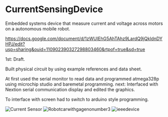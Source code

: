 # CurrentSensingDevice
Embedded systems device that measure current and voltage across motors on a autonomous mobile robot.

https://docs.google.com/document/d/1zWUIEhG5AhTAhz9LardQ9jQkldnDYHPJ/edit?usp=sharing&ouid=110902390327298803460&rtpof=true&sd=true

1st: Draft.

Built physical circuit by using example references and data sheet.

At first used the serial monitor to read data and programmed atmega328p using microchip studio and baremetal programming.
next:
Interfaced with Nextion serial communication display and edited the graphics. 

To interface with screen had to switch to arduino style programming. 

![Current Sensor](https://user-images.githubusercontent.com/115327300/196051214-4842847a-54dc-489e-9dce-fb5c9eea9f23.JPG)
![Robotcarwithgagenonumber3](https://user-images.githubusercontent.com/115327300/196051494-f4900144-d15d-4b2c-9bea-a0def6ff0e47.png)
![ieeedevice](https://user-images.githubusercontent.com/115327300/196051504-118d01c8-185f-4496-9128-3b585405fc40.png)


